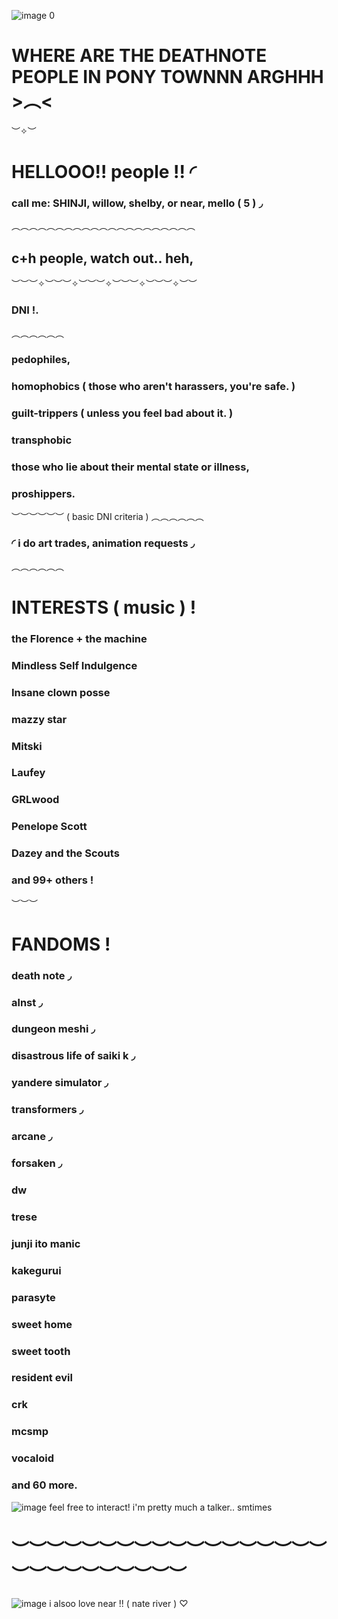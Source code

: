 ![image](5a2cc45217394999985655cb3dfbb4f7.jpg)
0
# WHERE ARE THE DEATHNOTE PEOPLE IN PONY TOWNNN ARGHHH >︵<

︶✧︶
# HELLOOO!! people !! ◜
### call me: SHINJI, willow, shelby, or near, mello ( 5 ) ◞
︵︵︵︵︵︵︵︵︵︵︵︵︵︵︵︵︵︵︵︵︵
## c+h people, watch out.. heh,
︶︶︶✧︶︶︶✧︶︶︶✧︶︶︶✧︶︶︶✧︶︶
### DNI !.
︵︵︵︵︵︵
### pedophiles,
### homophobics ( those who aren't harassers, you're safe. )
### guilt-trippers ( unless you feel bad about it. )
### transphobic
### those who lie about their mental state or illness, 
### proshippers. 
︶︶︶︶︶︶
( basic DNI criteria )
︵︵︵︵︵︵
### ◜ i do art trades, animation requests ◞
︵︵︵︵︵︵
# INTERESTS ( music ) !
### the Florence + the machine
### Mindless Self Indulgence
### Insane clown posse
### mazzy star
### Mitski
### Laufey
### GRLwood
### Penelope Scott
### Dazey and the Scouts
### and 99+ others !
  
︶︶︶
# FANDOMS !
### death note ◞
### alnst ◞
### dungeon meshi ◞
### disastrous life of saiki k ◞
### yandere simulator ◞
### transformers ◞
### arcane ◞
### forsaken ◞
### dw
### trese
### junji ito manic
### kakegurui
### parasyte
### sweet home
### sweet tooth
### resident evil
### crk
### mcsmp
### vocaloid
### and 60 more.

![image](e94d285b2f4bab9c761dcb191ec99508.jpg)    feel free to interact! i'm pretty much a talker.. smtimes 
# ︶︶︶︶︶︶︶︶︶︶︶︶︶︶︶︶︶︶︶︶︶︶︶︶︶︶︶︶
![image](91a68e0a3a273d0725ded1e2fd7479f8.jpg)    i alsoo love near !! ( nate river ) ♡

